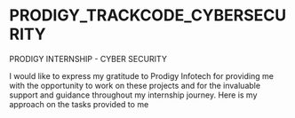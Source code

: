 # PRODIGY_TRACKCODE_CYBERSECURITY
PRODIGY INTERNSHIP - CYBER SECURITY  

I would like to express my gratitude to Prodigy Infotech for providing me with the opportunity to work on these projects and for the invaluable support and guidance throughout my internship journey. Here is my approach on the tasks provided to me
